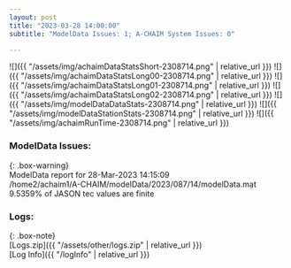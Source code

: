 ```yaml
---
layout: post
title: "2023-03-28 14:00:00"
subtitle: "ModelData Issues: 1; A-CHAIM System Issues: 0"

---
```


![]({{ "/assets/img/achaimDataStatsShort-2308714.png" | relative_url }})
![]({{ "/assets/img/achaimDataStatsLong00-2308714.png" | relative_url }})
![]({{ "/assets/img/achaimDataStatsLong01-2308714.png" | relative_url }})
![]({{ "/assets/img/achaimDataStatsLong02-2308714.png" | relative_url }})
![]({{ "/assets/img/modelDataDataStats-2308714.png" | relative_url }})
![]({{ "/assets/img/modelDataStationStats-2308714.png" | relative_url }})
![]({{ "/assets/img/achaimRunTime-2308714.png" | relative_url }})


### ModelData Issues:  
  
{: .box-warning}  
 ModelData report for 28-Mar-2023 14:15:09   
 /home2/achaim1/A-CHAIM/modelData/2023/087/14/modelData.mat   
 9.5359% of JASON tec values are finite   
  


### Logs:  
  
{: .box-note}  
[Logs.zip]({{ "/assets/other/logs.zip" | relative_url }})  
[Log Info]({{ "/logInfo" | relative_url }})  
